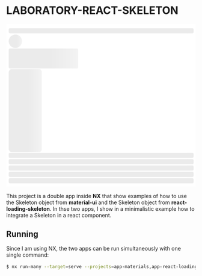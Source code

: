 # LABORATORY-REACT-SKELETON

![./documentation/example.png](./documentation/example.png)

This project is a double app inside **NX** that show examples of how to use the Skeleton object from **material-ui** and the Skeleton object from **react-loading-skeleton**. In thse two apps, I show in a minimalistic example how to integrate a Skeleton in a react component.

## Running

Since I am using NX, the two apps can be run simultaneously with one single command:

```bash
$ nx run-many --target=serve --projects=app-materials,app-react-loading
```
